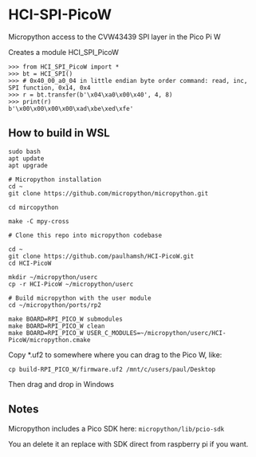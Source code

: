 # HCI-SPI-PicoW
Micropython access to the CVW43439 SPI layer in the Pico Pi W

Creates a module HCI_SPI_PicoW   

```
>>> from HCI_SPI_PicoW import *
>>> bt = HCI_SPI()
>>> # 0x40_00_a0_04 in little endian byte order command: read, inc, SPI function, 0x14, 0x4
>>> r = bt.transfer(b'\x04\xa0\x00\x40', 4, 8)
>>> print(r)
b'\x00\x00\x00\x00\xad\xbe\xed\xfe'
```


## How to build in WSL
```
sudo bash
apt update
apt upgrade

# Micropython installation
cd ~
git clone https://github.com/micropython/micropython.git

cd mircopython

make -C mpy-cross

# Clone this repo into micropython codebase

cd ~
git clone https://github.com/paulhamsh/HCI-PicoW.git
cd HCI-PicoW

mkdir ~/micropython/userc
cp -r HCI-PicoW ~/micropython/userc

# Build micropython with the user module
cd ~/micropython/ports/rp2

make BOARD=RPI_PICO_W submodules
make BOARD=RPI_PICO_W clean
make BOARD=RPI_PICO_W USER_C_MODULES=~/micropython/userc/HCI-PicoW/micropython.cmake
````

Copy *.uf2 to somewhere where you can drag to the Pico W, like:

````
cp build-RPI_PICO_W/firmware.uf2 /mnt/c/users/paul/Desktop
````
Then drag and drop in Windows    




## Notes
Micropython includes a Pico SDK here:
```micropython/lib/pcio-sdk```

You an delete it an replace with SDK direct from raspberry pi if you want.   
